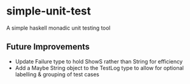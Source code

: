 # simple-unit-test

A simple haskell monadic unit testing tool

## Future Improvements

- Update Failure type to hold ShowS rather than String for efficiency
- Add a Maybe String object to the TestLog type to allow for optional labelling & grouping of test cases
